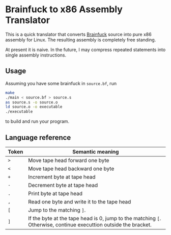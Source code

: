# Brainfuck to x86 Assembly Translator

This is a quick translator that converts
[Brainfuck](https://en.wikipedia.org/wiki/Brainfuck) source into pure x86
assembly for Linux. The resulting assembly is completely free standing.

At present it is naive. In the future, I may compress repeated statements into
single assembly instructions.

## Usage

Assuming you have some brainfuck in `source.bf`, run

```bash
make
./main < source.bf > source.s
as source.s -o source.o
ld source.o -o executable
./executable
```

to build and run your program.

## Language reference

| Token | Semantic meaning |
| --- | --- |
| `>` | Move tape head forward one byte |
| `<`| Move tape head backward one byte |
| `+` | Increment byte at tape head |
| `-` | Decrement byte at tape head |
| `.` | Print byte at tape head |
| `,` | Read one byte and write it to the tape head |
| `[` | Jump to the matching `]`. |
| `]` | If the byte at the tape head is 0, jump to the matching `[`. Otherwise, continue executtion outside the bracket. |
